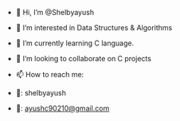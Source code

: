 - 👋 Hi, I’m @Shelbyayush
- 👀 I’m interested in Data Structures & Algorithms
- 🌱 I’m currently learning C language. 
- 💞️ I’m looking to collaborate on C projects
- 📫 How to reach me:

- 📸: shelbyayush
- 📩: ayushc90210@gmail.com

<!---
Shelbyayush/Shelbyayush is a ✨ special ✨ repository because its `README.md` (this file) appears on your GitHub profile.
You can click the Preview link to take a look at your changes.
--->
